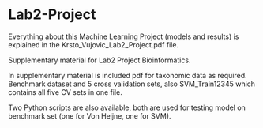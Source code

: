 # Lab2-Project

Everything about this Machine Learning Project (models and results) is explained in the Krsto_Vujovic_Lab2_Project.pdf file.

Supplementary material for Lab2 Project Bioinformatics.

In supplementary material is included pdf for taxonomic data as required.
Benchmark dataset and 5 cross validation sets, also SVM_Train12345 which contains all five CV sets in one file. 

Two Python scripts are also available, both are used for testing model on benchmark set (one for Von Heijne, one for SVM).

